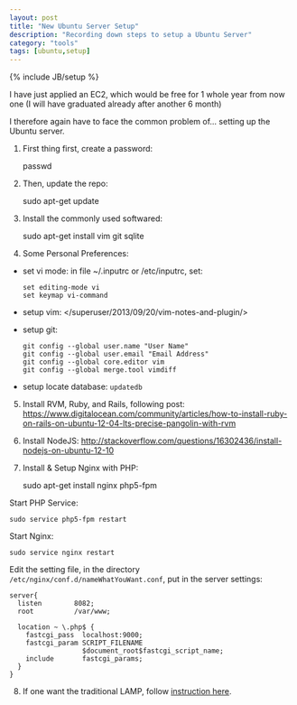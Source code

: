 ```yaml
---
layout: post
title: "New Ubuntu Server Setup"
description: "Recording down steps to setup a Ubuntu Server"
category: "tools"
tags: [ubuntu,setup]
---
```

{% include JB/setup %}

I have just applied an EC2, which would be free for 1 whole year from now one (I will have graduated already after another 6 month)

I therefore again have to face the common problem of... setting up the Ubuntu server.


1. First thing first, create a password:

    passwd

2. Then, update the repo:

    sudo apt-get update

3. Install the commonly used softwared:

    sudo apt-get install vim git sqlite

4. Some Personal Preferences:
  - set vi mode: in file  ~/.inputrc or /etc/inputrc, set: 

        set editing-mode vi
        set keymap vi-command
    
  - setup vim: </superuser/2013/09/20/vim-notes-and-plugin/>
  
  - setup git:
    
        git config --global user.name "User Name"
        git config --global user.email "Email Address"
        git config --global core.editor vim
        git config --global merge.tool vimdiff

  - setup locate database:  `updatedb`

5. Install RVM, Ruby, and Rails, following post: <https://www.digitalocean.com/community/articles/how-to-install-ruby-on-rails-on-ubuntu-12-04-lts-precise-pangolin-with-rvm>

6. Install NodeJS: <http://stackoverflow.com/questions/16302436/install-nodejs-on-ubuntu-12-10>

7. Install & Setup Nginx with PHP:
    
    sudo apt-get install nginx php5-fpm
  
  Start PHP Service:
  
    sudo service php5-fpm restart
  
  Start Nginx:
  
    sudo service nginx restart

  Edit the setting file, in the directory `/etc/nginx/conf.d/nameWhatYouWant.conf`, put in the server settings:
  
    server{
      listen        8082;
      root          /var/www;

      location ~ \.php$ {
        fastcgi_pass  localhost:9000;
        fastcgi_param SCRIPT_FILENAME
                      $document_root$fastcgi_script_name;
        include       fastcgi_params;
      }
    }


8. If one want the traditional LAMP, follow [instruction here](https://help.ubuntu.com/community/ApacheMySQLPHP).
